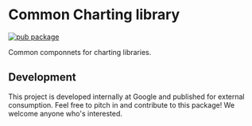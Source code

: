 # Common Charting library

[![pub package](https://img.shields.io/pub/v/charts_common.svg)](https://pub.dev/packages/charts_common_maintained)

Common componnets for charting libraries.

## Development

This project is developed internally at Google and published for external
consumption.
Feel free to pitch in and contribute to this package! We welcome anyone who's interested.
